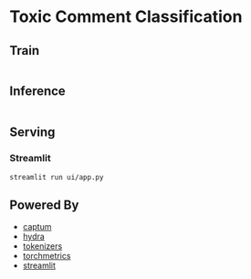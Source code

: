 # Toxic Comment Classification

## Train
```python

```

## Inference
```python

```

## Serving
### Streamlit
```
streamlit run ui/app.py
```

## Powered By
* [captum]()
* [hydra]()
* [tokenizers]()
* [torchmetrics]() 
* [streamlit]()